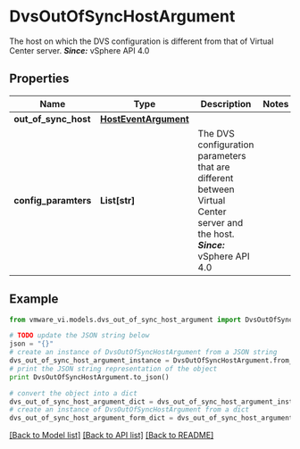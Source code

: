 # DvsOutOfSyncHostArgument

The host on which the DVS configuration is different from that of Virtual Center server.  ***Since:*** vSphere API 4.0 

## Properties
Name | Type | Description | Notes
------------ | ------------- | ------------- | -------------
**out_of_sync_host** | [**HostEventArgument**](HostEventArgument.md) |  | 
**config_paramters** | **List[str]** | The DVS configuration parameters that are different between Virtual Center server and the host.  ***Since:*** vSphere API 4.0  | 

## Example

```python
from vmware_vi.models.dvs_out_of_sync_host_argument import DvsOutOfSyncHostArgument

# TODO update the JSON string below
json = "{}"
# create an instance of DvsOutOfSyncHostArgument from a JSON string
dvs_out_of_sync_host_argument_instance = DvsOutOfSyncHostArgument.from_json(json)
# print the JSON string representation of the object
print DvsOutOfSyncHostArgument.to_json()

# convert the object into a dict
dvs_out_of_sync_host_argument_dict = dvs_out_of_sync_host_argument_instance.to_dict()
# create an instance of DvsOutOfSyncHostArgument from a dict
dvs_out_of_sync_host_argument_form_dict = dvs_out_of_sync_host_argument.from_dict(dvs_out_of_sync_host_argument_dict)
```
[[Back to Model list]](../README.md#documentation-for-models) [[Back to API list]](../README.md#documentation-for-api-endpoints) [[Back to README]](../README.md)



